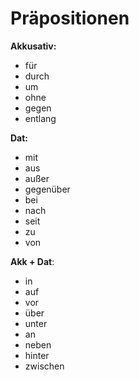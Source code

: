 # Präpositionen

**Akkusativ:**
- für
- durch
- um
- ohne
- gegen
- entlang

**Dat:**
- mit
- aus
- außer
- gegenüber
- bei
- nach
- seit
- zu
- von

**Akk + Dat**:
- in
- auf
- vor
- über
- unter
- an
- neben
- hinter
- zwischen
